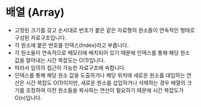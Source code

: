 # 배열 (Array)
* 고정된 크기를 갖고 순서대로 번호가 붙은 같은 자료형의 원소들이 연속적인 형태로 구성된 자료구조입니다.
* 각 원소에 붙은 번호를 인덱스(Index)라고 부릅니다.
* 각 원소들이 연속적으로 메모리에 배치되어 있기 때문에 인덱스를 통해 해당 원소 값을 알아내는 시간 복잡도는 O(1)입니다.
* 따라서 임의의 접근이 가능한 자료구조에 속합니다.
* 인덱스를 통해 해당 원소 값을 도출하거나 해당 위치에 새로운 원소를 대입하는 연산은 시간 복잡도 O(1)이지만,
새로운 원소를 삽입하거나 삭제하는 경우 배열의 크기를 조정하여 이전 원소들을 복사하는 연산이 필요하기 때문에
시간 복잡도가 O(n)입니다.

